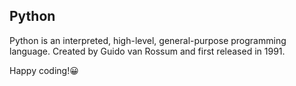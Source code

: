 ## Python
Python is an interpreted, high-level, general-purpose programming language. Created by Guido van Rossum and first released in 1991.

Happy coding!😀
